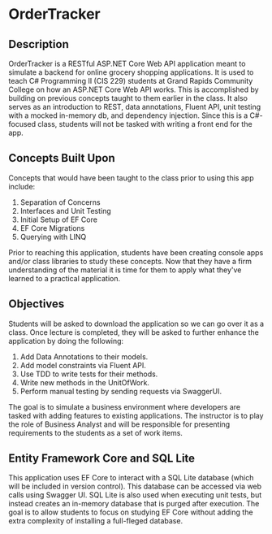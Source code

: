 # OrderTracker

## Description
OrderTracker is a RESTful ASP.NET Core Web API application meant to simulate a backend for online grocery shopping applications.  It is used to teach C# Programming II (CIS 229) students at Grand Rapids Community College on how an ASP.NET Core Web API works.  This is accomplished by building on previous concepts taught to them earlier in the class.  It also serves as an introduction to REST, data annotations, Fluent API, unit testing with a mocked in-memory db, and dependency injection.  Since this is a C#-focused class, students will not be tasked with writing a front end for the app.  

## Concepts Built Upon
Concepts that would have been taught to the class prior to using this app include:

1. Separation of Concerns
1. Interfaces and Unit Testing
1. Initial Setup of EF Core
1. EF Core Migrations
1. Querying with LINQ

Prior to reaching this application, students have been creating console apps and/or class libraries to study these concepts.  Now that they have a firm understanding of the material it is time for them to apply what they've learned to a practical application.

## Objectives
Students will be asked to download the application so we can go over it as a class.  Once lecture is completed, they will be asked to further enhance the application by doing the following:
1. Add Data Annotations to their models.
1. Add model constraints via Fluent API.
1. Use TDD to write tests for their methods.
1. Write new methods in the UnitOfWork.
1. Perform manual testing by sending requests via SwaggerUI.

The goal is to simulate a business environment where developers are tasked with adding features to existing applications.  The instructor is to play the role of Business Analyst and will be responsible for presenting requirements to the students as a set of work items.    

## Entity Framework Core and SQL Lite
This application uses EF Core to interact with a SQL Lite database (which will be included in version control).  This database can be accessed via web calls using Swagger UI.  SQL Lite is also used when executing unit tests, but instead creates an in-memory database that is purged after execution.  The goal is to allow students to focus on studying EF Core without adding the extra complexity of installing a full-fleged database.  


